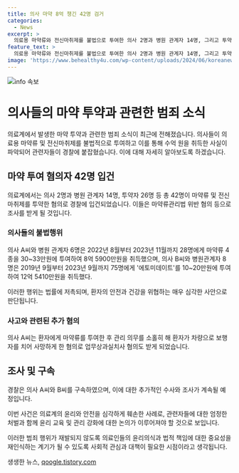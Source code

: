 ```yaml
---
title: 의사 마약 8억 챙긴 42명 검거
categories:
  - News
excerpt: >
  의료용 마약류와 전신마취제를 불법으로 투여한 의사 2명과 병원 관계자 14명, 그리고 투약자 26명 등 42명이 경찰에 붙잡혔습니다. 광역수사단은 의사 A씨와 B씨가 각각 8억 5900만원과 12억 5410만원을 챙긴 혐의를 밝혔으며, 심각한 업무상과실치사 혐의도 추가됐습니다. 경찰은 의사 A씨와 B씨를 구속하였으며, 이들에 대한 수사가 진행 중에 있습니다. (150자)
feature_text: >
  의료용 마약류와 전신마취제를 불법으로 투여한 의사 2명과 병원 관계자 14명, 그리고 투약자 26명 등 42명이 경찰에 붙잡혔습니다. 광역수사단은 의사 A씨와 B씨가 각각 8억 5900만원과 12억 5410만원을 챙긴 혐의를 밝혔으며, 심각한 업무상과실치사 혐의도 추가됐습니다. 경찰은 의사 A씨와 B씨를 구속하였으며, 이들에 대한 수사가 진행 중에 있습니다. (150자)
image: 'https://www.behealthy4u.com/wp-content/uploads/2024/06/koreanews.jpg'
---
```


<p><img src="https://www.behealthy4u.com/wp-content/uploads/2024/06/koreanews.jpg" alt="info 속보" /></p>

<h1>의사들의 마약 투약과 관련한 범죄 소식</h1>

<p>의료계에서 발생한 마약 투약과 관련한 범죄 소식이 최근에 전해졌습니다. 의사들이 의료용 마약류 및 전신마취제를 불법적으로 투여하고 이를 통해 수억 원을 취득한 사실이 파악되어 관련자들이 경찰에 붙잡혔습니다. 이에 대해 자세히 알아보도록 하겠습니다.</p>

<h2 data-ke-size="size26">마약 투여 혐의자 42명 입건</h2>

<p>의료계에서는 의사 2명과 병원 관계자 14명, 투약자 26명 등 총 42명이 마약류 및 전신마취제를 투약한 혐의로 경찰에 입건되었습니다. 이들은 마약류관리법 위반 혐의 등으로 조사를 받게 될 것입니다.</p>

<h3>의사들의 불법행위</h3>

<p data-ke-size="size16">의사 A씨와 병원 관계자 6명은 2022년 8월부터 2023년 11월까지 28명에게 마약류 4종을 30~33만원에 투여하여 8억 5900만원을 취득했으며, 의사 B씨와 병원관계자 8명은 2019년 9월부터 2023년 9월까지 75명에게 '에토미데이트'를 10~20만원에 투여하여 12억 5410만원을 취득했다.</p>

<p>이러한 행위는 법률에 저촉되며, 환자의 안전과 건강을 위협하는 매우 심각한 사안으로 판단됩니다.</p>

<h3>사고와 관련된 추가 혐의</h3>

<p>의사 A씨는 환자에게 마약류를 투여한 후 관리 의무를 소홀히 해 환자가 차량으로 보행자를 치어 사망하게 한 혐의로 업무상과실치사 혐의도 받게 되었습니다.</p>

<h2 data-ke-size="size26">조사 및 구속</h2>

<p>경찰은 의사 A씨와 B씨를 구속하였으며, 이에 대한 추가적인 수사와 조사가 계속될 예정입니다.</p>

<p>이번 사건은 의료계의 윤리와 안전을 심각하게 훼손한 사례로, 관련자들에 대한 엄정한 처벌과 함께 윤리 교육 및 관리 강화에 대한 논의가 이루어져야 할 것으로 보입니다.</p>

<p>이러한 범죄 행위가 재발되지 않도록 의료인들의 윤리의식과 법적 책임에 대한 중요성을 재인식하는 계기가 될 수 있도록 사회적 관심과 대책이 필요한 시점이라고 생각됩니다.</p>
생생한 뉴스, <a href="https://qoogle.tistory.com" rel="dofollow">qoogle.tistory.com</a>


